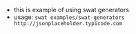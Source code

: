 - this is example of using swat generators
- usage: `swat examples/swat-generators http://jsonplaceholder.typicode.com`

